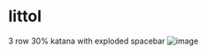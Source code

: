 # littol
3 row 30% katana with exploded spacebar
![image](https://github.com/m0110/littol/assets/48839836/240ea444-018b-44a4-a491-b76d19a150dd)
